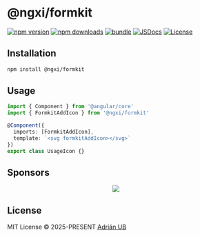 # @ngxi/formkit

[![npm version][npm-version-src]][npm-version-href]
[![npm downloads][npm-downloads-src]][npm-downloads-href]
[![bundle][bundle-src]][bundle-href]
[![JSDocs][jsdocs-src]][jsdocs-href]
[![License][license-src]][license-href]

## Installation

```sh
npm install @ngxi/formkit
```

## Usage

```ts
import { Component } from '@angular/core'
import { FormkitAddIcon } from '@ngxi/formkit'

@Component({
  imports: [FormkitAddIcon],
  template: `<svg formkitAddIcon></svg>`
})
export class UsageIcon {}
```

## Sponsors

<p align="center">
  <a href="https://cdn.jsdelivr.net/gh/adrian-ub/static/sponsors.svg">
    <img src='https://cdn.jsdelivr.net/gh/adrian-ub/static/sponsors.svg'/>
  </a>
</p>

## License

MIT License © 2025-PRESENT [Adrián UB](https://github.com/adrian-ub)

<!-- Badges -->

[npm-version-src]: https://img.shields.io/npm/v/@ngxi/formkit?style=flat&colorA=080f12&colorB=1fa669
[npm-version-href]: https://npmjs.com/package/@ngxi/formkit
[npm-downloads-src]: https://img.shields.io/npm/dm/@ngxi/formkit?style=flat&colorA=080f12&colorB=1fa669
[npm-downloads-href]: https://npmjs.com/package/@ngxi/formkit
[bundle-src]: https://img.shields.io/bundlephobia/minzip/@ngxi/formkit?style=flat&colorA=080f12&colorB=1fa669&label=minzip
[bundle-href]: https://bundlephobia.com/result?p=@ngxi/formkit
[license-src]: https://img.shields.io/npm/l/@ngxi/formkit?style=flat&colorA=080f12&colorB=1fa669
[license-href]: https://github.com/adrian-ub/ngxi/blob/main/LICENSE
[jsdocs-src]: https://img.shields.io/badge/jsdocs-reference-080f12?style=flat&colorA=080f12&colorB=1fa669
[jsdocs-href]: https://www.jsdocs.io/package/@ngxi/formkit
